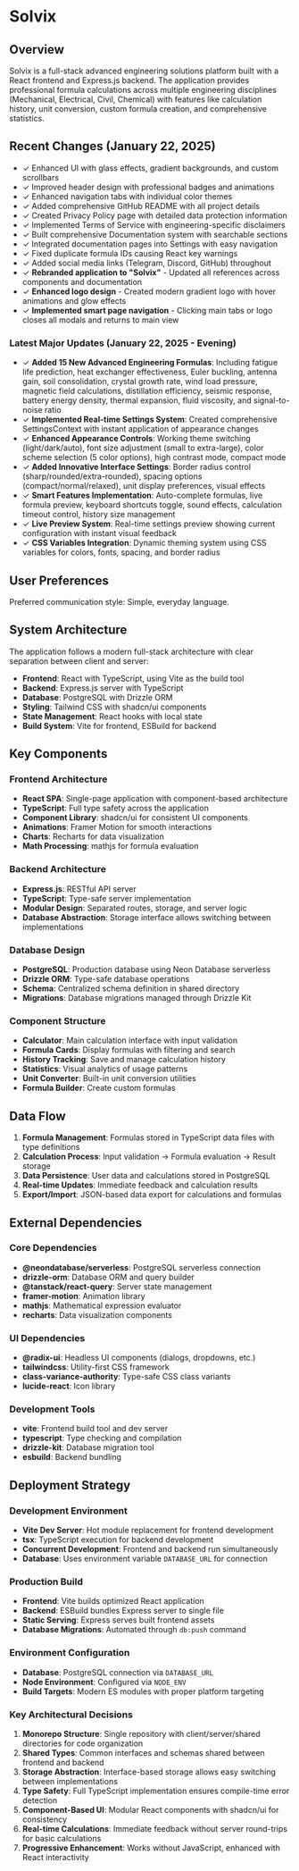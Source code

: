 # Solvix

## Overview

Solvix is a full-stack advanced engineering solutions platform built with a React frontend and Express.js backend. The application provides professional formula calculations across multiple engineering disciplines (Mechanical, Electrical, Civil, Chemical) with features like calculation history, unit conversion, custom formula creation, and comprehensive statistics.

## Recent Changes (January 22, 2025)

- ✓ Enhanced UI with glass effects, gradient backgrounds, and custom scrollbars
- ✓ Improved header design with professional badges and animations
- ✓ Enhanced navigation tabs with individual color themes
- ✓ Added comprehensive GitHub README with all project details
- ✓ Created Privacy Policy page with detailed data protection information
- ✓ Implemented Terms of Service with engineering-specific disclaimers
- ✓ Built comprehensive Documentation system with searchable sections
- ✓ Integrated documentation pages into Settings with easy navigation
- ✓ Fixed duplicate formula IDs causing React key warnings
- ✓ Added social media links (Telegram, Discord, GitHub) throughout
- ✓ **Rebranded application to "Solvix"** - Updated all references across components and documentation
- ✓ **Enhanced logo design** - Created modern gradient logo with hover animations and glow effects
- ✓ **Implemented smart page navigation** - Clicking main tabs or logo closes all modals and returns to main view

### Latest Major Updates (January 22, 2025 - Evening)

- ✓ **Added 15 New Advanced Engineering Formulas**: Including fatigue life prediction, heat exchanger effectiveness, Euler buckling, antenna gain, soil consolidation, crystal growth rate, wind load pressure, magnetic field calculations, distillation efficiency, seismic response, battery energy density, thermal expansion, fluid viscosity, and signal-to-noise ratio
- ✓ **Implemented Real-time Settings System**: Created comprehensive SettingsContext with instant application of appearance changes
- ✓ **Enhanced Appearance Controls**: Working theme switching (light/dark/auto), font size adjustment (small to extra-large), color scheme selection (5 color options), high contrast mode, compact mode
- ✓ **Added Innovative Interface Settings**: Border radius control (sharp/rounded/extra-rounded), spacing options (compact/normal/relaxed), unit display preferences, visual effects
- ✓ **Smart Features Implementation**: Auto-complete formulas, live formula preview, keyboard shortcuts toggle, sound effects, calculation timeout control, history size management
- ✓ **Live Preview System**: Real-time settings preview showing current configuration with instant visual feedback
- ✓ **CSS Variables Integration**: Dynamic theming system using CSS variables for colors, fonts, spacing, and border radius

## User Preferences

Preferred communication style: Simple, everyday language.

## System Architecture

The application follows a modern full-stack architecture with clear separation between client and server:

- **Frontend**: React with TypeScript, using Vite as the build tool
- **Backend**: Express.js server with TypeScript
- **Database**: PostgreSQL with Drizzle ORM
- **Styling**: Tailwind CSS with shadcn/ui components
- **State Management**: React hooks with local state
- **Build System**: Vite for frontend, ESBuild for backend

## Key Components

### Frontend Architecture
- **React SPA**: Single-page application with component-based architecture
- **TypeScript**: Full type safety across the application
- **Component Library**: shadcn/ui for consistent UI components
- **Animations**: Framer Motion for smooth interactions
- **Charts**: Recharts for data visualization
- **Math Processing**: mathjs for formula evaluation

### Backend Architecture
- **Express.js**: RESTful API server
- **TypeScript**: Type-safe server implementation
- **Modular Design**: Separated routes, storage, and server logic
- **Database Abstraction**: Storage interface allows switching between implementations

### Database Design
- **PostgreSQL**: Production database using Neon Database serverless
- **Drizzle ORM**: Type-safe database operations
- **Schema**: Centralized schema definition in shared directory
- **Migrations**: Database migrations managed through Drizzle Kit

### Component Structure
- **Calculator**: Main calculation interface with input validation
- **Formula Cards**: Display formulas with filtering and search
- **History Tracking**: Save and manage calculation history
- **Statistics**: Visual analytics of usage patterns
- **Unit Converter**: Built-in unit conversion utilities
- **Formula Builder**: Create custom formulas

## Data Flow

1. **Formula Management**: Formulas stored in TypeScript data files with type definitions
2. **Calculation Process**: Input validation → Formula evaluation → Result storage
3. **Data Persistence**: User data and calculations stored in PostgreSQL
4. **Real-time Updates**: Immediate feedback and calculation results
5. **Export/Import**: JSON-based data export for calculations and formulas

## External Dependencies

### Core Dependencies
- **@neondatabase/serverless**: PostgreSQL serverless connection
- **drizzle-orm**: Database ORM and query builder
- **@tanstack/react-query**: Server state management
- **framer-motion**: Animation library
- **mathjs**: Mathematical expression evaluator
- **recharts**: Data visualization components

### UI Dependencies
- **@radix-ui**: Headless UI components (dialogs, dropdowns, etc.)
- **tailwindcss**: Utility-first CSS framework
- **class-variance-authority**: Type-safe CSS class variants
- **lucide-react**: Icon library

### Development Tools
- **vite**: Frontend build tool and dev server
- **typescript**: Type checking and compilation
- **drizzle-kit**: Database migration tool
- **esbuild**: Backend bundling

## Deployment Strategy

### Development Environment
- **Vite Dev Server**: Hot module replacement for frontend development
- **tsx**: TypeScript execution for backend development
- **Concurrent Development**: Frontend and backend run simultaneously
- **Database**: Uses environment variable `DATABASE_URL` for connection

### Production Build
- **Frontend**: Vite builds optimized React application
- **Backend**: ESBuild bundles Express server to single file
- **Static Serving**: Express serves built frontend assets
- **Database Migrations**: Automated through `db:push` command

### Environment Configuration
- **Database**: PostgreSQL connection via `DATABASE_URL`
- **Node Environment**: Configured via `NODE_ENV`
- **Build Targets**: Modern ES modules with proper platform targeting

### Key Architectural Decisions

1. **Monorepo Structure**: Single repository with client/server/shared directories for code organization
2. **Shared Types**: Common interfaces and schemas shared between frontend and backend
3. **Storage Abstraction**: Interface-based storage allows easy switching between implementations
4. **Type Safety**: Full TypeScript implementation ensures compile-time error detection
5. **Component-Based UI**: Modular React components with shadcn/ui for consistency
6. **Real-time Calculations**: Immediate feedback without server round-trips for basic calculations
7. **Progressive Enhancement**: Works without JavaScript, enhanced with React interactivity